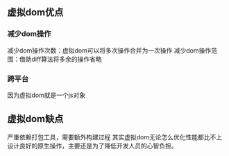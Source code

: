 

## 虚拟dom优点
### 减少dom操作
减少dom操作次数：虚拟dom可以将多次操作合并为一次操作
减少dom操作范围：借助diff算法将多余的操作省略

### 跨平台
因为虚拟dom就是一个js对象

## 虚拟dom缺点
严重依赖打包工具，需要额外构建过程
其实虚拟dom无论怎么优化性能都比不上设计良好的原生操作，主要还是为了降低开发人员的心智负担。

